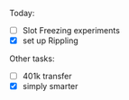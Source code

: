 Today:
  - [ ] Slot Freezing experiments
  - [x] set up Rippling

Other tasks:
  - [ ] 401k transfer
  - [x] simply smarter
